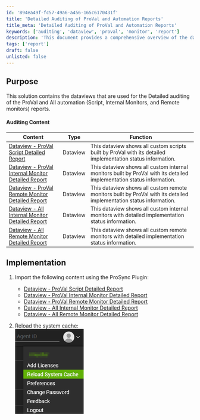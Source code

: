 ```yaml
---
id: '894ea49f-fc57-49a6-a456-165c6170431f'
title: 'Detailed Auditing of ProVal and Automation Reports'
title_meta: 'Detailed Auditing of ProVal and Automation Reports'
keywords: ['auditing', 'dataview', 'proval', 'monitor', 'report']
description: 'This document provides a comprehensive overview of the dataviews used for detailed auditing of ProVal and all automation reports, including scripts, internal monitors, and remote monitors. It includes links to specific dataviews and implementation instructions for importing content using the ProSync Plugin.'
tags: ['report']
draft: false
unlisted: false
---
```

## Purpose

This solution contains the dataviews that are used for the Detailed auditing of the ProVal and All automation (Script, Internal Monitors, and Remote monitors) reports.

#### Auditing Content

| Content                                                                                                  | Type     | Function                                                                                                                |
|----------------------------------------------------------------------------------------------------------|----------|-------------------------------------------------------------------------------------------------------------------------|
| [Dataview - ProVal Script Detailed Report](<../cwa/dataviews/ProVal Script Detailed Report.md>)             | Dataview | This dataview shows all custom scripts built by ProVal with its detailed implementation status information.            |
| [Dataview - ProVal Internal Monitor Detailed Report](<../cwa/dataviews/ProVal Internal Monitor Detailed Report.md>) | Dataview | This dataview shows all custom internal monitors built by ProVal with its detailed implementation status information.   |
| [Dataview - ProVal Remote Monitor Detailed Report](<../cwa/dataviews/ProVal Remote Monitor Detailed Report.md>)   | Dataview | This dataview shows all custom remote monitors built by ProVal with its detailed implementation status information.     |
| [Dataview - All Internal Monitor Detailed Report](<../cwa/dataviews/All Internal Monitor Detailed Report.md>)     | Dataview | This dataview shows all custom internal monitors with detailed implementation status information.                       |
| [Dataview - All Remote Monitor Detailed Report](<../cwa/dataviews/All Remote Monitor Detailed Report.md>)       | Dataview | This dataview shows all custom remote monitors with detailed implementation status information.                        |

## Implementation

1. Import the following content using the ProSync Plugin:
   - [Dataview - ProVal Script Detailed Report](<../cwa/dataviews/ProVal Script Detailed Report.md>)
   - [Dataview - ProVal Internal Monitor Detailed Report](<../cwa/dataviews/ProVal Internal Monitor Detailed Report.md>)
   - [Dataview - ProVal Remote Monitor Detailed Report](<../cwa/dataviews/ProVal Remote Monitor Detailed Report.md>)
   - [Dataview - All Internal Monitor Detailed Report](<../cwa/dataviews/All Internal Monitor Detailed Report.md>)
   - [Dataview - All Remote Monitor Detailed Report](<../cwa/dataviews/All Remote Monitor Detailed Report.md>)

2. Reload the system cache:  
   ![Reload Cache](../../static/img/Detailed-ScriptInternalRemote-Monitor-Report/image_1.png)












